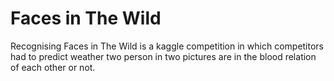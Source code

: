 # Faces in The Wild

Recognising Faces in The Wild is a kaggle competition in which competitors had to predict weather two person in two pictures are in the blood relation of each other or not.
